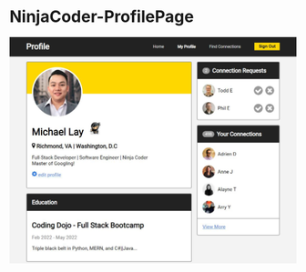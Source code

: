 # NinjaCoder-ProfilePage

![alt text](https://github.com/michaellay2022/NinjaCoder-ProfilePage/blob/main/Screenshot.JPG?raw=true)
